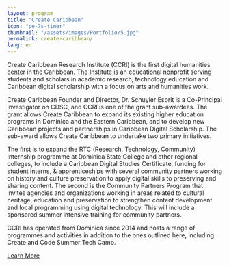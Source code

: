 ```yaml
---
layout: program
title: "Create Caribbean"
icon: "pe-7s-timer"
thumbnail: "/assets/images/Portfolio/5.jpg"
permalink: create-caribbean/
lang: en
---
```


<div class="portfolio-details">
    <p>Create Caribbean Research Institute (CCRI) is the first digital humanities center in the Caribbean. The Institute is an educational nonprofit serving students and scholars in academic research, technology education and Caribbean digital scholarship with a focus on arts and humanities work.</p>
    <p>Create Caribbean Founder and Director, Dr. Schuyler Esprit is a Co-Principal Investigator on CDSC, and CCRI is one of the grant sub-awardees. The grant allows Create Caribbean to expand its existing higher education programs in Dominica and the Eastern Caribbean, and to develop new Caribbean projects and partnerships in Caribbean Digital Scholarship. The sub-award allows Create Caribbean to undertake two primary initiatives.</p>
    <p>The first is to expand the RTC (Research, Technology, Community) Internship programme at Dominica State College and other regional colleges, to include a Caribbean Digital Studies Certificate, funding for student interns, &amp; apprenticeships with several community partners working on history and culture preservation to apply digital skills to preserving and sharing content. The second is the Community Partners Program that invites agencies and organizations working in areas related to cultural heritage, education and preservation to strengthen content development and local programming using digital technology. This will include a sponsored summer intensive training for community partners.</p>
    <p>CCRI has operated from Dominica since 2014 and hosts a range of programmes and activities in addition to the ones outlined here, including Create and Code Summer Tech Camp.</p>
    <div class="project-demo-btn">
    <a class="btn project-btn" href="http://createcaribbean.org" target="_blank">Learn More</a>
    </div>  
</div>
